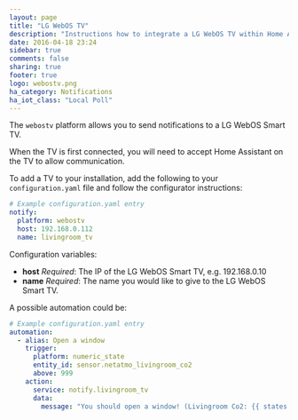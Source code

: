 ```yaml
---
layout: page
title: "LG WebOS TV"
description: "Instructions how to integrate a LG WebOS TV within Home Assistant."
date: 2016-04-18 23:24
sidebar: true
comments: false
sharing: true
footer: true
logo: webostv.png
ha_category: Notifications
ha_iot_class: "Local Poll"
---
```



The `webostv` platform allows you to send notifications to a LG WebOS Smart TV.

When the TV is first connected, you will need to accept Home Assistant on the TV to allow communication.

To add a TV to your installation, add the following to your `configuration.yaml` file and follow the configurator instructions:

```yaml
# Example configuration.yaml entry
notify:
  platform: webostv
  host: 192.168.0.112
  name: livingroom_tv
```

Configuration variables:

- **host** *Required*: The IP of the LG WebOS Smart TV, e.g. 192.168.0.10
- **name** *Required*: The name you would like to give to the LG WebOS Smart TV.

A possible automation could be:
 
```yaml
# Example configuration.yaml entry
automation:
  - alias: Open a window
    trigger:
      platform: numeric_state
      entity_id: sensor.netatmo_livingroom_co2
      above: 999
    action:
      service: notify.livingroom_tv
      data:
        message: "You should open a window! (Livingroom Co2: {{ states.sensor.netatmo_livingroom_co2.state }}ppm)"
```